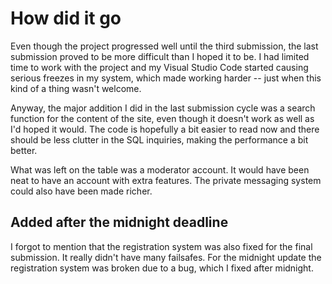 # How did it go

Even though the project progressed well until the third submission, the last submission proved to be more difficult than I hoped it to be. I had limited time to work with the project and my Visual Studio Code started causing serious freezes in my system, which made working harder -- just when this kind of a thing wasn't welcome.

Anyway, the major addition I did in the last submission cycle was a search function for the content of the site, even though it doesn't work as well as I'd hoped it would. The code is hopefully a bit easier to read now and there should be less clutter in the SQL inquiries, making the performance a bit better.

What was left on the table was a moderator account. It would have been neat to have an account with extra features. The private messaging system could also have been made richer.

## Added after the midnight deadline

I forgot to mention that the registration system was also fixed for the final submission. It really didn't have many failsafes. For the midnight update the registration system was broken due to a bug, which I fixed after midnight.